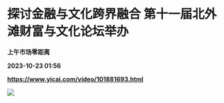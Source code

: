# 探讨金融与文化跨界融合 第十一届北外滩财富与文化论坛举办
**上午市场零距离**

**2023-10-23 01:56**

**https://www.yicai.com/video/101881693.html**

![](http://imgcdn.yicai.com/vms-new/2023/10/a45debef-b604-4501-94ff-ddd69e6c0f8f_uYgU.jpg)